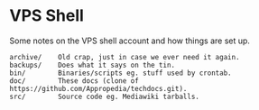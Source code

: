 # VPS Shell

Some notes on the VPS shell account and how things are set up.

	archive/	Old crap, just in case we ever need it again.
	backups/	Does what it says on the tin.
	bin/		Binaries/scripts eg. stuff used by crontab.
	doc/		These docs (clone of https://github.com/Appropedia/techdocs.git).
    src/		Source code eg. Mediawiki tarballs.
